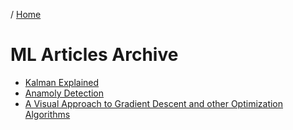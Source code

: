 / [Home](../index.md)

# ML Articles Archive

- [Kalman Explained](articles/kalman-explained.md)
- [Anamoly Detection](articles/anamoly-detection.md)
- [A Visual Approach to Gradient Descent and other Optimization Algorithms](a-visual-approach-to-gradient-descent-and-other-optimization-algorithms-c82f45b7fc87)